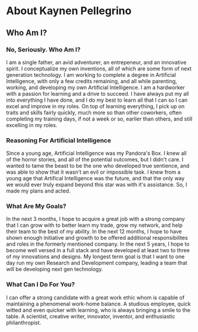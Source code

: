 # About Kaynen Pellegrino

## Who Am I?

### No, Seriously. Who Am I?

I am a single father, an avid adventurer, an entrepeneur, and an innovative spirit. I conceptualize my own inventions, all of which are some form of next generation technology.
I am working to complete a degree in Artificial Intelligence, with only a few credits remaining, and all while parenting, working, and developing my own Artificial Intelligence. 
I am a hardworker with a passion for learning and a drive to succeed. I have always put my all into everything I have done, and I do my best to learn all that I can so I can
excel and improve in my roles. On top of learning everything, I pick up on traits and skills fairly quickly, much more so than other coworkers, often completing my training days,
if not a week or so, earlier than others, and still excelling in my roles.

### Reasoning For Artificial Intelligence

Since a young age, Artificial Intelligence was my Pandora's Box. I knew all of the horror stories, and all of the potential outcomes, but I didn't care. I wanted to tame the beast
to be the one who developed true sentience, and was able to show that it wasn't an evil or impossible task. I knew from a young age that Artifical Intelligence was the future, and
that the only way we would ever truly expand beyond this star was with it's assistance. So, I made my plans and acted.

### What Are My Goals?

In the next 3 months, I hope to acquire a great job with a strong company that I can grow with to better learn my trade, grow my network, and help their team to the best of my ability. 
In the next 12 months, I hope to have shown enough initiative and growth to be offered additional responsibilites and roles in the formerly mentioned company.
In the next 5 years, I hope to become well versed in a full stack and have developed at least two to three of my innovations and designs.
My longest term goal is that I want to one day run my own Research and Development company, leading a team that will be  developing next gen technology.

### What Can I Do For You?

I can offer a strong candidate with a great work ethic whom is capable of maintaining a phenomenal work-home balance. A studious employee, quick witted and even quicker with learning, who is always bringing a smile to the table. A scientist, creative writer, innovator, inventor, and enthusiastic philanthropist.
